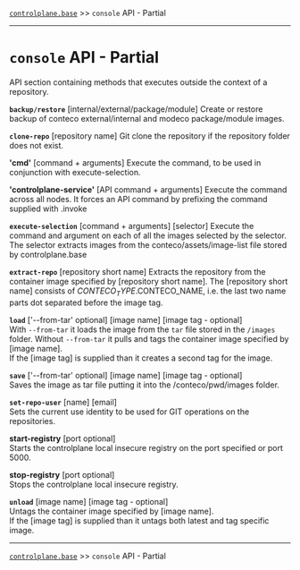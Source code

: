 [`controlplane.base`](../README.md) >> `console` API - Partial

-----

# `console` API - Partial

API section containing methods that executes outside the context of a repository.  

__`backup/restore`__ [internal/external/package/module]
Create or restore backup of conteco external/internal and modeco package/module images.

__`clone-repo`__ [repository name]
Git clone the repository if the repository folder does not exist.

__'cmd'__ [command + arguments]
Execute the command, to be used in conjunction with execute-selection.

__'controlplane-service'__ [API command + arguments]
Execute the command across all nodes.
It forces an API command by prefixing the command supplied with .invoke

__`execute-selection`__  [command + arguments] [selector]
Execute the command and argument on each of all the images selected by the selector.
The selector extracts images from the conteco/assets/image-list file stored by controlplane.base

__`extract-repo`__ [repository short name]
Extracts the repository from the container image specified by [repository short name].
The [repository short name] consists of $CONTECO_TYPE.$CONTECO_NAME, i.e. the last two name parts dot separated before the image tag.

__`load`__ ['--from-tar' optional] [image name] [image tag - optional]  
With `--from-tar` it loads the image from the `tar` file stored in the `/images` folder.
Without `--from-tar` it pulls and tags the container image specified by [image name].  
If the [image tag] is supplied than it creates a second tag for the image.

__`save`__ ['--from-tar' optional] [image name] [image tag - optional]  
Saves the image as tar file putting it into the /conteco/pwd/images folder.

__`set-repo-user`__ [name] [email]  
Sets the current use identity to be used for GIT operations on the repositories.

__start-registry__  [port optional]  
Starts the controlplane local insecure registry on the port specified or port 5000.

__stop-registry__  [port optional]  
Stops the controlplane local insecure registry.

__`unload`__ [image name] [image tag - optional]  
Untags the container image specified by [image name].  
If the [image tag] is supplied than it untags both latest and tag specific image.

-----
[`controlplane.base`](../README.md) >> `console` API - Partial
